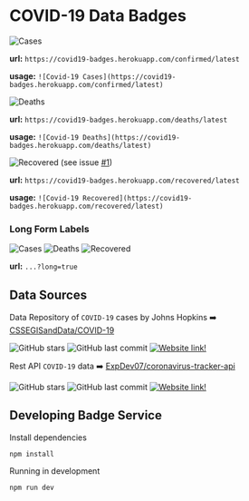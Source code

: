 # COVID-19 Data Badges

![Cases](https://covid19-badges.herokuapp.com/confirmed)

**url:** `https://covid19-badges.herokuapp.com/confirmed/latest`

**usage:** `![Covid-19 Cases](https://covid19-badges.herokuapp.com/confirmed/latest)`


![Deaths](https://covid19-badges.herokuapp.com/deaths)

**url:** `https://covid19-badges.herokuapp.com/deaths/latest`

**usage:** `![Covid-19 Deaths](https://covid19-badges.herokuapp.com/deaths/latest)`


![Recovered](https://covid19-badges.herokuapp.com/recovered) (see issue [#1](https://github.com/fight-covid19/bagdes/issues/1))

**url:** `https://covid19-badges.herokuapp.com/recovered/latest`

**usage:** `![Covid-19 Recovered](https://covid19-badges.herokuapp.com/recovered/latest)`

### Long Form Labels
![Cases](https://covid19-badges.herokuapp.com/confirmed?long=true)
![Deaths](https://covid19-badges.herokuapp.com/deaths?long=true)
![Recovered](https://covid19-badges.herokuapp.com/recovered?long=true)

**url:** `...?long=true`




## Data Sources

Data Repository of `COVID-19` cases by Johns Hopkins :arrow_right: [CSSEGISandData/COVID-19](https://github.com/CSSEGISandData/COVID-19)

![GitHub stars](https://img.shields.io/github/stars/CSSEGISandData/COVID-19)
![GitHub last commit](https://img.shields.io/github/last-commit/CSSEGISandData/COVID-19)
[![Website link!](https://img.shields.io/badge/website-link-1abc9c.svg)](https://systems.jhu.edu/research/public-health/ncov)

Rest API `COVID-19` data :arrow_right: [ExpDev07/coronavirus-tracker-api](https://github.com/ExpDev07/coronavirus-tracker-api)

![GitHub stars](https://img.shields.io/github/stars/ExpDev07/coronavirus-tracker-api)
![GitHub last commit](https://img.shields.io/github/last-commit/ExpDev07/coronavirus-tracker-api)
[![Website link!](https://img.shields.io/badge/api-link-1abc9c.svg)](https://coronavirus-tracker-api.herokuapp.com/v2/locations)


## Developing Badge Service

Install dependencies

```
npm install
```

Running in development

```
npm run dev
```
